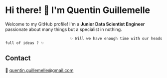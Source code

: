 # Hi there! 👋 I'm Quentin Guillemelle

Welcome to my GitHub profile! I'm a **Junior Data Scientist Engineer** passionate about many things but a specialist in nothing. 

                                 ✨ Will we have enough time with our heads full of ideas ? ✨

## Contact
📧 quentin.guillemelle@gmail.com
